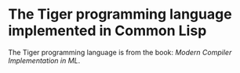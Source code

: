 # The Tiger programming language implemented in Common Lisp

The Tiger programming language is from the book: *Modern Compiler Implementation in ML*.
